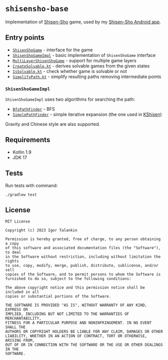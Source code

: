# `shisensho-base`

Implementation of [Shisen-Sho](https://en.wikipedia.org/wiki/Shisen-Sho) game, used by my
[Shisen-Sho Android app](https://play.google.com/store/apps/details?id=com.italankin.shisensho).

## Entry points

* [`ShisenShoGame`](src/main/kotlin/com/italankin/shisensho/game/ShisenShoGame.kt) - interface for the game
* [`ShisenShoGameImpl`](src/main/kotlin/com/italankin/shisensho/game/impl/ShisenShoGameImpl.kt) - basic implementation
  of `ShisenShoGame` interface
* [`MultiLayerShisenShoGame`](src/main/kotlin/com/italankin/shisensho/game/MultiLayerShisenShoGame.kt) - support for
  multiple game layers
* [`CreateSolvable.kt`](src/main/kotlin/com/italankin/shisensho/game/util/CreateSolvable.kt) - derives solvable games
  from the given states
* [`IsSolvable.kt`](src/main/kotlin/com/italankin/shisensho/game/util/IsSolvable.kt) - check whether game is
  solvable or not
* [`SimplifyPath.kt`](src/main/kotlin/com/italankin/shisensho/game/util/SimplifyPath.kt) - simplify resulting paths
  removing intermediate points

### `ShisenShoGameImpl`

`ShisenShoGameImpl` uses two algorithms for searching the path:

* [`BfsPathFinder`](src/main/kotlin/com/italankin/shisensho/game/impl/BfsPathFinder.kt) - BFS
* [`SimplePathFinder`](src/main/kotlin/com/italankin/shisensho/game/impl/SimplePathFinder.kt) - simple iterative
  expansion (the one used in [KShisen](https://apps.kde.org/kshisen/))

Gravity and Chinese style are also supported.

## Requirements

* Kotlin 1.9
* JDK 17

## Tests

Run tests with command:

```shell
./gradlew test
```

## License

```
MIT License

Copyright (c) 2023 Igor Talankin

Permission is hereby granted, free of charge, to any person obtaining a copy
of this software and associated documentation files (the "Software"), to deal
in the Software without restriction, including without limitation the rights
to use, copy, modify, merge, publish, distribute, sublicense, and/or sell
copies of the Software, and to permit persons to whom the Software is
furnished to do so, subject to the following conditions:

The above copyright notice and this permission notice shall be included in all
copies or substantial portions of the Software.

THE SOFTWARE IS PROVIDED "AS IS", WITHOUT WARRANTY OF ANY KIND, EXPRESS OR
IMPLIED, INCLUDING BUT NOT LIMITED TO THE WARRANTIES OF MERCHANTABILITY,
FITNESS FOR A PARTICULAR PURPOSE AND NONINFRINGEMENT. IN NO EVENT SHALL THE
AUTHORS OR COPYRIGHT HOLDERS BE LIABLE FOR ANY CLAIM, DAMAGES OR OTHER
LIABILITY, WHETHER IN AN ACTION OF CONTRACT, TORT OR OTHERWISE, ARISING FROM,
OUT OF OR IN CONNECTION WITH THE SOFTWARE OR THE USE OR OTHER DEALINGS IN THE
SOFTWARE.
```
